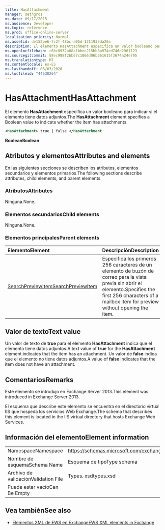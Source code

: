 ```yaml
---
title: HasAttachment
manager: sethgros
ms.date: 09/17/2015
ms.audience: Developer
ms.topic: reference
ms.prod: office-online-server
localization_priority: Normal
ms.assetid: de152be6-fc2f-48bc-a05d-1211935da20a
description: El elemento HasAttachment especifica un valor booleano para indicar si el elemento tiene datos adjuntos.
ms.openlocfilehash: c6bc0932a08a1bbec215bb8a974ed746d2961123
ms.sourcegitcommit: 88ec988f2bb67c1866d06b361615f3674a24e795
ms.translationtype: MT
ms.contentlocale: es-ES
ms.lasthandoff: 06/03/2020
ms.locfileid: "44530264"
---
```

# <a name="hasattachment"></a><span data-ttu-id="b2a3c-103">HasAttachment</span><span class="sxs-lookup"><span data-stu-id="b2a3c-103">HasAttachment</span></span>

<span data-ttu-id="b2a3c-104">El elemento **HasAttachment** especifica un valor booleano para indicar si el elemento tiene datos adjuntos.</span><span class="sxs-lookup"><span data-stu-id="b2a3c-104">The **HasAttachment** element specifies a Boolean value to indicate whether the item has attachments.</span></span> 
  
```XML
<HasAttachment> true | false </HasAttachment
```

 <span data-ttu-id="b2a3c-105">**Boolean**</span><span class="sxs-lookup"><span data-stu-id="b2a3c-105">**Boolean**</span></span>
## <a name="attributes-and-elements"></a><span data-ttu-id="b2a3c-106">Atributos y elementos</span><span class="sxs-lookup"><span data-stu-id="b2a3c-106">Attributes and elements</span></span>

<span data-ttu-id="b2a3c-107">En las siguientes secciones se describen los atributos, elementos secundarios y elementos primarios.</span><span class="sxs-lookup"><span data-stu-id="b2a3c-107">The following sections describe attributes, child elements, and parent elements.</span></span>
  
### <a name="attributes"></a><span data-ttu-id="b2a3c-108">Atributos</span><span class="sxs-lookup"><span data-stu-id="b2a3c-108">Attributes</span></span>

<span data-ttu-id="b2a3c-109">Ninguna.</span><span class="sxs-lookup"><span data-stu-id="b2a3c-109">None.</span></span>
  
### <a name="child-elements"></a><span data-ttu-id="b2a3c-110">Elementos secundarios</span><span class="sxs-lookup"><span data-stu-id="b2a3c-110">Child elements</span></span>

<span data-ttu-id="b2a3c-111">Ninguna.</span><span class="sxs-lookup"><span data-stu-id="b2a3c-111">None.</span></span>
  
### <a name="parent-elements"></a><span data-ttu-id="b2a3c-112">Elementos principales</span><span class="sxs-lookup"><span data-stu-id="b2a3c-112">Parent elements</span></span>

|<span data-ttu-id="b2a3c-113">**Elemento**</span><span class="sxs-lookup"><span data-stu-id="b2a3c-113">**Element**</span></span>|<span data-ttu-id="b2a3c-114">**Descripción**</span><span class="sxs-lookup"><span data-stu-id="b2a3c-114">**Description**</span></span>|
|:-----|:-----|
|[<span data-ttu-id="b2a3c-115">SearchPreviewItem</span><span class="sxs-lookup"><span data-stu-id="b2a3c-115">SearchPreviewItem</span></span>](searchpreviewitem.md) <br/> |<span data-ttu-id="b2a3c-116">Especifica los primeros 256 caracteres de un elemento de buzón de correo para la vista previa sin abrir el elemento.</span><span class="sxs-lookup"><span data-stu-id="b2a3c-116">Specifies the first 256 characters of a mailbox item for preview without opening the item.</span></span>  <br/> |
   
## <a name="text-value"></a><span data-ttu-id="b2a3c-117">Valor de texto</span><span class="sxs-lookup"><span data-stu-id="b2a3c-117">Text value</span></span>

<span data-ttu-id="b2a3c-118">Un valor de texto de **true** para el elemento **HasAttachment** indica que el elemento tiene datos adjuntos.</span><span class="sxs-lookup"><span data-stu-id="b2a3c-118">A text value of **true** for the **HasAttachment** element indicates that the item has an attachment.</span></span> <span data-ttu-id="b2a3c-119">Un valor de **false** indica que el elemento no tiene datos adjuntos.</span><span class="sxs-lookup"><span data-stu-id="b2a3c-119">A value of **false** indicates that the item does not have an attachment.</span></span> 
  
## <a name="remarks"></a><span data-ttu-id="b2a3c-120">Comentarios</span><span class="sxs-lookup"><span data-stu-id="b2a3c-120">Remarks</span></span>

<span data-ttu-id="b2a3c-121">Este elemento se introdujo en Exchange Server 2013.</span><span class="sxs-lookup"><span data-stu-id="b2a3c-121">This element was introduced in Exchange Server 2013.</span></span>
  
<span data-ttu-id="b2a3c-122">El esquema que describe este elemento se encuentra en el directorio virtual IIS que hospeda los servicios Web Exchange.</span><span class="sxs-lookup"><span data-stu-id="b2a3c-122">The schema that describes this element is located in the IIS virtual directory that hosts Exchange Web Services.</span></span>
  
## <a name="element-information"></a><span data-ttu-id="b2a3c-123">Información del elemento</span><span class="sxs-lookup"><span data-stu-id="b2a3c-123">Element information</span></span>

|||
|:-----|:-----|
|<span data-ttu-id="b2a3c-124">Namespace</span><span class="sxs-lookup"><span data-stu-id="b2a3c-124">Namespace</span></span>  <br/> |https://schemas.microsoft.com/exchange/services/2006/types  <br/> |
|<span data-ttu-id="b2a3c-125">Nombre de esquema</span><span class="sxs-lookup"><span data-stu-id="b2a3c-125">Schema Name</span></span>  <br/> |<span data-ttu-id="b2a3c-126">Esquema de tipo</span><span class="sxs-lookup"><span data-stu-id="b2a3c-126">Type schema</span></span>  <br/> |
|<span data-ttu-id="b2a3c-127">Archivo de validación</span><span class="sxs-lookup"><span data-stu-id="b2a3c-127">Validation File</span></span>  <br/> |<span data-ttu-id="b2a3c-128">Types. xsd</span><span class="sxs-lookup"><span data-stu-id="b2a3c-128">types.xsd</span></span>  <br/> |
|<span data-ttu-id="b2a3c-129">Puede estar vacío</span><span class="sxs-lookup"><span data-stu-id="b2a3c-129">Can Be Empty</span></span>  <br/> ||
   
## <a name="see-also"></a><span data-ttu-id="b2a3c-130">Vea también</span><span class="sxs-lookup"><span data-stu-id="b2a3c-130">See also</span></span>



- [<span data-ttu-id="b2a3c-131">Elementos XML de EWS en Exchange</span><span class="sxs-lookup"><span data-stu-id="b2a3c-131">EWS XML elements in Exchange</span></span>](ews-xml-elements-in-exchange.md)

